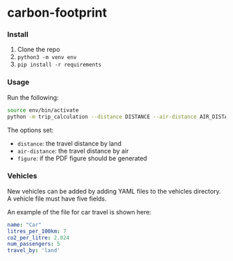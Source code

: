 # carbon-footprint

### Install

1. Clone the repo
2. `python3 -m venv env`
3. `pip install -r requirements`

### Usage

Run the following:
```bash
source env/bin/activate
python -m trip_calculation --distance DISTANCE --air-distance AIR_DISTANCE --figure TRUE_OR_FALSE
```

The options set:
* `distance`: the travel distance by land
* `air-distance`: the travel distance by air
* `figure`: if the PDF figure should be generated

### Vehicles

New vehicles can be added by adding YAML files to the vehicles directory.
A vehicle file must have five fields. 

An example of the file for car travel is shown here:
```yaml
name: "Car"
litres_per_100km: 7
co2_per_litre: 2.024
num_passengers: 5
travel_by: 'land'
```